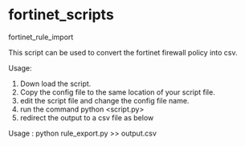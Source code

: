 # fortinet_scripts
fortinet_rule_import

This script can be used to convert the fortinet firewall policy into csv.

Usage:

1. Down load the script.
2. Copy the config file to the same location of your script file.
3. edit the script file and change the config file name.
4. run the command python <script.py> 
5. redirect the output to a csv file as below

Usage : python rule_export.py >> output.csv
